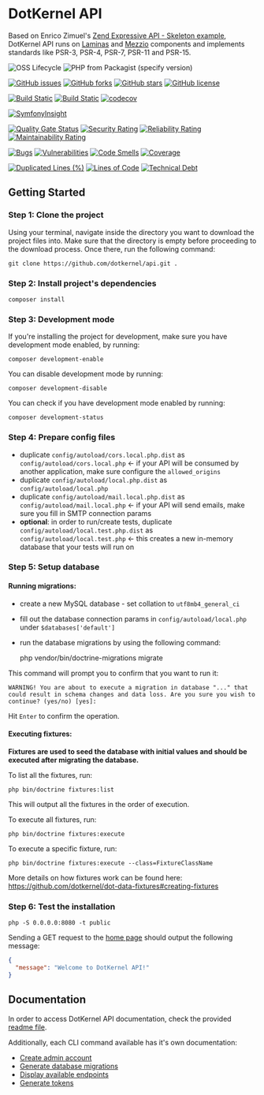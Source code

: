 # DotKernel API

Based on Enrico Zimuel's [Zend Expressive API - Skeleton example](https://github.com/ezimuel/zend-expressive-api), DotKernel API runs on [Laminas](https://github.com/laminas) and [Mezzio](https://github.com/mezzio) components and implements standards like PSR-3, PSR-4, PSR-7, PSR-11 and PSR-15.

![OSS Lifecycle](https://img.shields.io/osslifecycle/dotkernel/api)
![PHP from Packagist (specify version)](https://img.shields.io/packagist/php-v/dotkernel/api/4.3.0)

[![GitHub issues](https://img.shields.io/github/issues/dotkernel/api)](https://github.com/dotkernel/api/issues)
[![GitHub forks](https://img.shields.io/github/forks/dotkernel/api)](https://github.com/dotkernel/api/network)
[![GitHub stars](https://img.shields.io/github/stars/dotkernel/api)](https://github.com/dotkernel/api/stargazers)
[![GitHub license](https://img.shields.io/github/license/dotkernel/api)](https://github.com/dotkernel/api/blob/4.0/LICENSE.md)

[![Build Static](https://github.com/dotkernel/api/actions/workflows/static-analysis.yml/badge.svg?branch=4.0)](https://github.com/dotkernel/api/actions/workflows/static-analysis.yml)
[![Build Static](https://github.com/dotkernel/api/actions/workflows/run-tests.yml/badge.svg?branch=4.0)](https://github.com/dotkernel/api/actions/workflows/run-tests.yml)
[![codecov](https://codecov.io/gh/dotkernel/api/graph/badge.svg?token=53FN78G5CK)](https://codecov.io/gh/dotkernel/api)

[![SymfonyInsight](https://insight.symfony.com/projects/7f9143cc-5e3c-4cfc-992c-377a001fde3e/big.svg)](https://insight.symfony.com/projects/7f9143cc-5e3c-4cfc-992c-377a001fde3e)

[![Quality Gate Status](https://sonarcloud.io/api/project_badges/measure?project=dotkernel_api&metric=alert_status)](https://sonarcloud.io/summary/new_code?id=dotkernel_api)
[![Security Rating](https://sonarcloud.io/api/project_badges/measure?project=dotkernel_api&metric=security_rating)](https://sonarcloud.io/summary/new_code?id=dotkernel_api)
[![Reliability Rating](https://sonarcloud.io/api/project_badges/measure?project=dotkernel_api&metric=reliability_rating)](https://sonarcloud.io/summary/new_code?id=dotkernel_api)
[![Maintainability Rating](https://sonarcloud.io/api/project_badges/measure?project=dotkernel_api&metric=sqale_rating)](https://sonarcloud.io/summary/new_code?id=dotkernel_api)

[![Bugs](https://sonarcloud.io/api/project_badges/measure?project=dotkernel_api&metric=bugs)](https://sonarcloud.io/summary/new_code?id=dotkernel_api)
[![Vulnerabilities](https://sonarcloud.io/api/project_badges/measure?project=dotkernel_api&metric=vulnerabilities)](https://sonarcloud.io/summary/new_code?id=dotkernel_api)
[![Code Smells](https://sonarcloud.io/api/project_badges/measure?project=dotkernel_api&metric=code_smells)](https://sonarcloud.io/summary/new_code?id=dotkernel_api)
[![Coverage](https://sonarcloud.io/api/project_badges/measure?project=dotkernel_api&metric=coverage)](https://sonarcloud.io/summary/new_code?id=dotkernel_api)

[![Duplicated Lines (%)](https://sonarcloud.io/api/project_badges/measure?project=dotkernel_api&metric=duplicated_lines_density)](https://sonarcloud.io/summary/new_code?id=dotkernel_api)
[![Lines of Code](https://sonarcloud.io/api/project_badges/measure?project=dotkernel_api&metric=ncloc)](https://sonarcloud.io/summary/new_code?id=dotkernel_api)
[![Technical Debt](https://sonarcloud.io/api/project_badges/measure?project=dotkernel_api&metric=sqale_index)](https://sonarcloud.io/summary/new_code?id=dotkernel_api)


## Getting Started

### Step 1: Clone the project
Using your terminal, navigate inside the directory you want to download the project files into. Make sure that the directory is empty before proceeding to the download process. Once there, run the following command:

    git clone https://github.com/dotkernel/api.git .


### Step 2: Install project's dependencies

    composer install


### Step 3: Development mode
If you're installing the project for development, make sure you have development mode enabled, by running:

    composer development-enable

You can disable development mode by running:

    composer development-disable

You can check if you have development mode enabled by running:

    composer development-status


### Step 4: Prepare config files
* duplicate `config/autoload/cors.local.php.dist` as `config/autoload/cors.local.php` <- if your API will be consumed by another application, make sure configure the `allowed_origins`
* duplicate `config/autoload/local.php.dist` as `config/autoload/local.php`
* duplicate `config/autoload/mail.local.php.dist` as `config/autoload/mail.local.php` <- if your API will send emails, make sure you fill in SMTP connection params
* **optional**: in order to run/create tests, duplicate `config/autoload/local.test.php.dist` as `config/autoload/local.test.php` <- this creates a new in-memory database that your tests will run on


### Step 5: Setup database

#### Running migrations:
* create a new MySQL database - set collation to `utf8mb4_general_ci`
* fill out the database connection params in `config/autoload/local.php` under `$databases['default']`
* run the database migrations by using the following command:


    php vendor/bin/doctrine-migrations migrate

This command will prompt you to confirm that you want to run it:

    WARNING! You are about to execute a migration in database "..." that could result in schema changes and data loss. Are you sure you wish to continue? (yes/no) [yes]:

Hit `Enter` to confirm the operation.

#### Executing fixtures:
**Fixtures are used to seed the database with initial values and should be executed after migrating the database.** 

To list all the fixtures, run: 

    php bin/doctrine fixtures:list

This will output all the fixtures in the order of execution.

To execute all fixtures, run: 

    php bin/doctrine fixtures:execute

To execute a specific fixture, run:

    php bin/doctrine fixtures:execute --class=FixtureClassName

More details on how fixtures work can be found here: https://github.com/dotkernel/dot-data-fixtures#creating-fixtures

### Step 6: Test the installation

    php -S 0.0.0.0:8080 -t public

Sending a GET request to the [home page](http://localhost:8080/) should output the following message:
```json
{
  "message": "Welcome to DotKernel API!"
}
```


## Documentation
In order to access DotKernel API documentation, check the provided [readme file](documentation/README.md).

Additionally, each CLI command available has it's own documentation:
* [Create admin account](documentation/command/admin-create.md)
* [Generate database migrations](documentation/command/migrations-diff.md)
* [Display available endpoints](documentation/command/route-list.md)
* [Generate tokens](documentation/command/token-generate.md)
